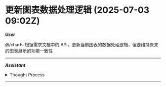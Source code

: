 <!-- Generated by SpecStory -->

# 更新图表数据处理逻辑 (2025-07-03 09:02Z)

_**User**_

@/charts 根据需求文档中的 API，更新当前图表的数据处理逻辑，但要维持原来的图表展示的功能一致性

---

_**Assistant**_

<think><details><summary>Thought Process</summary>**Updating Chart Logic**

I'm currently focused on refactoring the chart data processing within `src/components/charts`. My primary goal is to integrate the APIs outlined in `docs/需求文档.md`. The challenge is to update the logic seamlessly, maintaining the existing look and feel of the charts.


</details></think>

---

